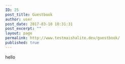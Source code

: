 ```yaml
---
ID: 25
post_title: Guestbook
author: user
post_date: 2017-03-10 18:31:31
post_excerpt: ""
layout: page
permalink: http://www.testmaishalite.dev/guestbook/
published: true
---
```

hello